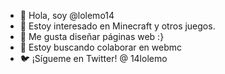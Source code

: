 - 👋 Hola, soy @lolemo14
- 👀 Estoy interesado en Minecraft y otros juegos.
- 🌱 Me gusta diseñar páginas web :}
- 💞️ Estoy buscando colaborar en webmc
- 🐦 ¡Sígueme en Twitter! @ 14lolemo

